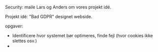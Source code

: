 Security: maile Lars og Anders om vores projekt idé.

Projekt idé: "Bad GDPR" designet webside.

opgaver: 
- Identificere hvor systemet bør optimeres, finde fejl (hvor cookies ikke slettes osv.)
- 